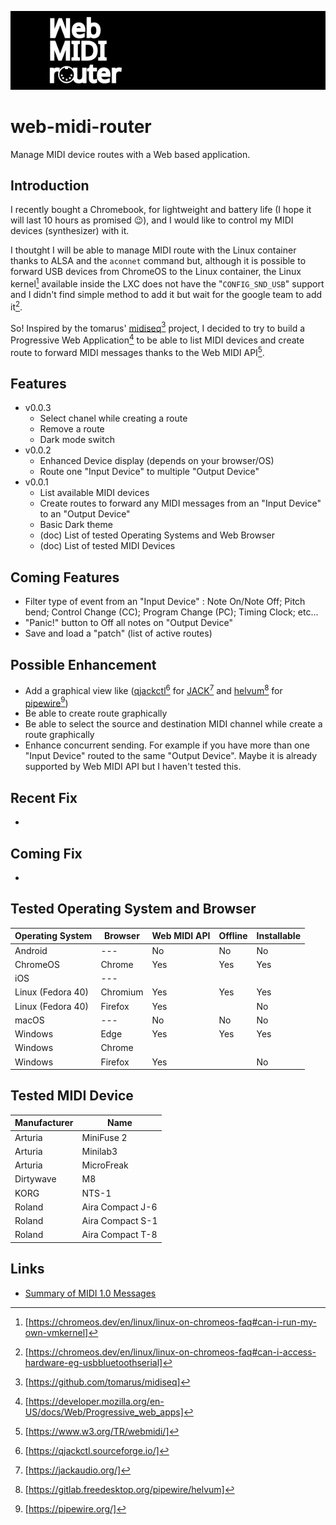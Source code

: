![](ressource/dessin-400ppp.png)
# web-midi-router
Manage MIDI device routes with a Web based application.

## Introduction
I recently bought a Chromebook, for lightweight and battery life (I hope it will last 10 hours as promised 😉), and I would like to control my MIDI devices (synthesizer) with it.

I thoutght I will be able to manage MIDI route with the Linux container thanks to ALSA and the `aconnet` command but, although it is possible to forward USB devices from ChromeOS to the Linux container, the Linux kernel[^0] available inside the LXC does not have the "`CONFIG_SND_USB`" support and I didn't find simple method to add it but wait for the google team to add it[^1].

So! Inspired by the tomarus' [midiseq](https://github.com/tomarus/midiseq)[^2] project, I decided to try to build a Progressive Web Application[^3] to be able to list MIDI devices and create route to forward MIDI messages thanks to the Web MIDI API[^4].

## Features
- v0.0.3
  - Select chanel while creating a route
  - Remove a route
  - Dark mode switch
- v0.0.2
  - Enhanced Device display (depends on your browser/OS)
  - Route one "Input Device" to multiple "Output Device"
- v0.0.1
  - List available MIDI devices
  - Create routes to forward any MIDI messages from an "Input Device" to an "Output Device"
  - Basic Dark theme
  - (doc) List of tested Operating Systems and Web Browser
  - (doc) List of tested MIDI Devices

## Coming Features
- Filter type of event from an "Input Device" : Note On/Note Off; Pitch bend; Control Change (CC); Program Change (PC); Timing Clock; etc...
- "Panic!" button to Off all notes on "Output Device"
- Save and load a "patch" (list of active routes)

## Possible Enhancement
- Add a graphical view like ([qjackctl](https://qjackctl.sourceforge.io/)[^5] for [JACK](https://jackaudio.org/)[^6] and [helvum](https://gitlab.freedesktop.org/pipewire/helvum)[^7] for [pipewire](https://pipewire.org/)[^8])
- Be able to create route graphically
- Be able to select the source and destination MIDI channel while create a route graphically
- Enhance concurrent sending. For example if you have more than one "Input Device" routed to the same "Output Device". Maybe it is already supported by Web MIDI API but I haven't tested this.

## Recent Fix
- 

## Coming Fix
- 

## Tested Operating System and Browser
|Operating System|Browser|Web MIDI API|Offline|Installable|
|----------------|-------|------------|-------|-----------|
|Android|---|No|No|No|
|ChromeOS|Chrome|Yes|Yes|Yes|
|iOS|---||||
|Linux (Fedora 40)|Chromium|Yes|Yes|Yes|
|Linux (Fedora 40)|Firefox|Yes||No|
|macOS|---|No|No|No|
|Windows|Edge|Yes|Yes|Yes|
|Windows|Chrome||||
|Windows|Firefox|Yes||No|

## Tested MIDI Device
|Manufacturer|Name|
|-|-|
|Arturia|MiniFuse 2|
|Arturia|Minilab3|
|Arturia|MicroFreak|
|Dirtywave|M8|
|KORG|NTS-1|
|Roland|Aira Compact J-6|
|Roland|Aira Compact S-1|
|Roland|Aira Compact T-8|

## Links
- [Summary of MIDI 1.0 Messages](https://midi.org/summary-of-midi-1-0-messages)

[^0]: [https://chromeos.dev/en/linux/linux-on-chromeos-faq#can-i-run-my-own-vmkernel]
[^1]: [https://chromeos.dev/en/linux/linux-on-chromeos-faq#can-i-access-hardware-eg-usbbluetoothserial]
[^2]: [https://github.com/tomarus/midiseq]
[^3]: [https://developer.mozilla.org/en-US/docs/Web/Progressive_web_apps]
[^4]: [https://www.w3.org/TR/webmidi/]
[^5]: [https://qjackctl.sourceforge.io/]
[^6]: [https://jackaudio.org/]
[^7]: [https://gitlab.freedesktop.org/pipewire/helvum]
[^8]: [https://pipewire.org/]

